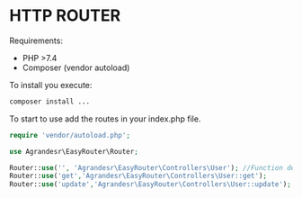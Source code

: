# HTTP ROUTER

Requirements:
- PHP >7.4
- Composer (vendor autoload)

To install you execute:
``` bash
composer install ...
```

To start to use add the routes in your index.php file.
``` php
require 'vendor/autoload.php';

use Agrandesr\EasyRouter\Router;

Router::use('', 'Agrandesr\EasyRouter\Controllers\User'); //Function default main
Router::use('get','Agrandesr\EasyRouter\Controllers\User::get');
Router::use('update','Agrandesr\EasyRouter\Controllers\User::update');
```